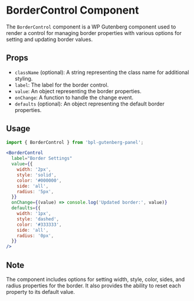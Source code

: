 # BorderControl Component

The `BorderControl` component is a WP Gutenberg component used to render a control for managing border properties with various options for setting and updating border values.

## Props

- `className` (optional): A string representing the class name for additional styling.
- `label`: The label for the border control.
- `value`: An object representing the border properties.
- `onChange`: A function to handle the change event.
- `defaults` (optional): An object representing the default border properties.

## Usage

```jsx
import { BorderControl } from 'bpl-gutenberg-panel';

<BorderControl
  label="Border Settings"
  value={{
    width: '2px',
    style: 'solid',
    color: '#000000',
    side: 'all',
    radius: '5px',
  }}
  onChange={(value) => console.log('Updated border:', value)}
  defaults={{
    width: '1px',
    style: 'dashed',
    color: '#333333',
    side: 'all',
    radius: '0px',
  }}
/>
```

## Note

The component includes options for setting width, style, color, sides, and radius properties for the border. It also provides the ability to reset each property to its default value.